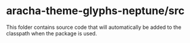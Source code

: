 # aracha-theme-glyphs-neptune/src

This folder contains source code that will automatically be added to the classpath when
the package is used.

